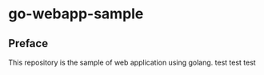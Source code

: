 # go-webapp-sample



## Preface
This repository is the sample of web application using golang.
test
test
test
